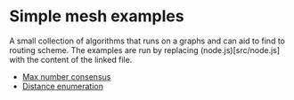 # Simple mesh examples

A small collection of algorithms that runs on a graphs and can aid to find to routing scheme.
The examples are run by replacing (node.js)[src/node.js] with the content of the linked file. 


* [Max number consensus](src/node_max_num_consensus.js)
* [Distance enumeration](src/node_distance_enumeration.js)
